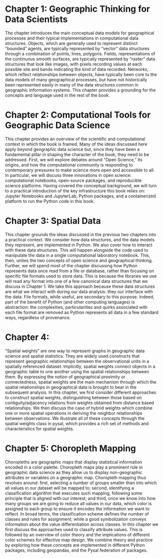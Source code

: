 # Chapter 1: Geographic Thinking for Data Scientists
The chapter introduces the main conceptual data models for
geographical processes and their typical implementations in
computational data structures. Objects, which are generally used to
represent distinct “bounded” agents, are typically represented by
“vector” data structures through a combination of points, lines,
polygons. Fields, representations of the continuous smooth surfaces,
are typically represented by “raster” data structures that look like
images, with pixels recording values at each possible site and bands
indicating the kind of data recorded.  Networks, which reflect
relationships between objects, have typically been core to the data
models of many geographical processes, but have not historically been
represented easily in many of the data structures common in geographic
information systems.  This chapter provides a grounding for the
concepts and language used in the rest of the book.

# Chapter 2: Computational Tools for Geographic Data Science
This chapter provides an overview of the scientific and computational
context in which the book is framed. Many of the ideas discussed here
apply beyond geographic data science but, since they have been a
fundamental pillar in shaping the character of the book, they need to
be addressed. First, we will explore debates around “Open Science,”
its origins, and how the computational community is responding to
contemporary pressures to make science more open and accessible to
all. In particular, we will discuss three innovations in open science:
computational notebooks, open-source packages, and reproducible
science platforms. Having covered the conceptual background, we will
turn to a practical introduction of the key infrastructure this book
relies on: Jupyter Notebooks and JupyterLab, Python packages, and a
containerized platform to run the Python code in this book.


# Chapter 3: Spatial Data
This chapter grounds the ideas discussed in the previous two chapters
into a practical context. We consider how data structures, and the
data models they represent, are implemented in Python. We also cover
how to interact with these data structures. This will happen alongside
the code used to manipulate the data in a single computational
laboratory notebook. This, then, unites the two concepts of open
science and geographical thinking.  Further, we will spend most of the
chapter discussing how Python represents data once read from a file or
database, rather than focusing on specific file formats used to store
data. This is because the libraries we use will read any format into
one of a few canonical data structures that we discuss in
Chapter 1. We take this approach because these data structures are
what we interact with during our data analysis: they our interface
with the data. File formats, while useful, are secondary to this
purpose. Indeed, part of the benefit of Python (and other computing
languages) is abstraction: the complexities, particularities and
quirks associated with each file format are removed as Python
represents all data in a few standard ways, regardless of
provenance.

# Chapter 4: 
“Spatial weights” are one way to represent graphs in geographic data
science and spatial statistics. They are widely used constructs that
represent geographic relationships between the observational units in
a spatially referenced dataset. Implicitly, spatial weights connect
objects in a geographic table to one another using the spatial
relationships between them. By expressing the notion of geographical
proximity or connectedness, spatial weights are the main mechanism
through which the spatial relationships in geographical data is
brought to bear in the subsequent analysis.
In this chapter, we first consider different approaches to construct
spatial weights, distinguishing between those based on
contiguity/adjacency relations from weights obtained from distance
based relationships. We then discuss the case of hybrid weights which
combine one or more spatial operations in deriving the neighbor
relationships between observations. We illustrate all of these
concepts through the spatial weights class in pysal, which provides a
rich set of methods and characteristics for spatial weights.


# Chapter 5:  Choropleth Mapping
Choropleths are geographic maps that display statistical information
encoded in a color palette. Choropleth maps play a prominent role in
geographic data science as they allow us to display non-geographic
attributes or variables on a geographic map.  Choropleth mapping thus
revolves around: first, selecting a number of groups smaller than into
which all values in our dataset will be mapped to; second, identifying
a classification algorithm that executes such mapping, following some
principle that is aligned with our interest; and third, once we know
into how many groups we are going to reduce all values in our data,
which color is assigned to each group to ensure it encodes the
information we want to reflect. In broad terms, the classification
scheme defines the number of classes and rules for assignment; while a
good symbolization conveys information about the value differentiation
across classes.  In this chapter we first discuss the approaches used
to classify attribute values. This is followed by an overview of color
theory and the implications of different color schemes for effective
map design. We combine theory and practice by exploring how these
concepts are implemented in different Python packages, including
geopandas, and the Pysal federation of packages.

